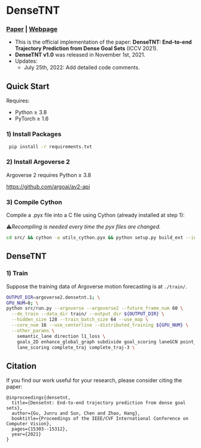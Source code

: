 # DenseTNT
### [Paper](https://arxiv.org/abs/2108.09640) | [Webpage](https://tsinghua-mars-lab.github.io/DenseTNT/)
- This is the official implementation of the paper: **DenseTNT: End-to-end Trajectory Prediction from Dense Goal Sets** (ICCV 2021).
- **DenseTNT v1.0** was released in November 1st, 2021.
- Updates: 
  - July 25th, 2022: Add detailed code comments.

## Quick Start

Requires:

* Python ≥ 3.8
* PyTorch ≥ 1.6

### 1) Install Packages

``` bash
 pip install -r requirements.txt
```

### 2) Install Argoverse 2
Argoverse 2 requires Python ≥ 3.8

https://github.com/argoai/av2-api

### 3) Compile Cython
Compile a .pyx file into a C file using Cython (already installed at step 1):


⚠️*Recompiling is needed every time the pyx files are changed.*
``` bash
cd src/ && cython -a utils_cython.pyx && python setup.py build_ext --inplace && cd ../
```

 

## DenseTNT

### 1) Train
Suppose the training data of Argoverse motion forecasting is at ```./train/```.
```bash
OUTPUT_DIR=argoverse2.densetnt.1; \
GPU_NUM=8; \
python src/run.py --argoverse --argoverse2 --future_frame_num 60 \
  --do_train --data_dir train/ --output_dir ${OUTPUT_DIR} \
  --hidden_size 128 --train_batch_size 64 --use_map \
  --core_num 16 --use_centerline --distributed_training ${GPU_NUM} \
  --other_params \
    semantic_lane direction l1_loss \
    goals_2D enhance_global_graph subdivide goal_scoring laneGCN point_sub_graph \
    lane_scoring complete_traj complete_traj-3 \
```

## Citation
If you find our work useful for your research, please consider citing the paper:
```
@inproceedings{densetnt,
  title={Densetnt: End-to-end trajectory prediction from dense goal sets},
  author={Gu, Junru and Sun, Chen and Zhao, Hang},
  booktitle={Proceedings of the IEEE/CVF International Conference on Computer Vision},
  pages={15303--15312},
  year={2021}
}
```